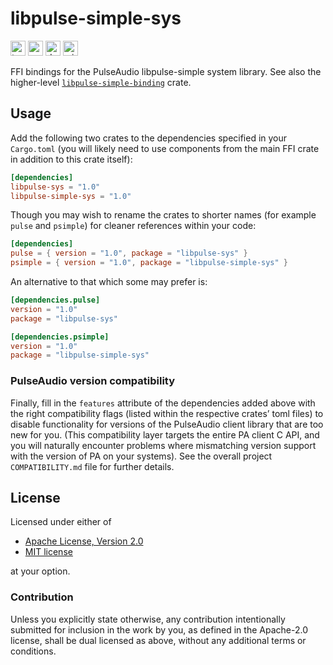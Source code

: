libpulse-simple-sys
===================

[<img alt="travis.com" src="https://img.shields.io/travis/com/jnqnfe/pulse-binding-rust?style=for-the-badge" height="24">](https://travis-ci.com/jnqnfe/pulse-binding-rust)
[<img alt="crates.io" src="https://img.shields.io/crates/v/libpulse-simple-sys?style=for-the-badge" height="24">](https://crates.io/crates/libpulse-simple-sys)
[<img alt="docs.rs" src="https://img.shields.io/crates/v/libpulse-simple-sys?color=5479ab&label=docs.rs&style=for-the-badge" height="24">](https://docs.rs/libpulse-simple-sys)
[<img alt="min-rust-version" src="https://img.shields.io/static/v1?label=RUST&message=1.41%2B&color=informational&style=for-the-badge" height="24">](https://rust-lang.github.io/rfcs/2495-min-rust-version.html)

FFI bindings for the PulseAudio libpulse-simple system library. See also the higher-level
[`libpulse-simple-binding`](https://crates.io/crates/libpulse-simple-binding) crate.

## Usage

Add the following two crates to the dependencies specified in your `Cargo.toml` (you will likely
need to use components from the main FFI crate in addition to this crate itself):

```toml
[dependencies]
libpulse-sys = "1.0"
libpulse-simple-sys = "1.0"
```

Though you may wish to rename the crates to shorter names (for example `pulse` and `psimple`) for
cleaner references within your code:

```toml
[dependencies]
pulse = { version = "1.0", package = "libpulse-sys" }
psimple = { version = "1.0", package = "libpulse-simple-sys" }
```

An alternative to that which some may prefer is:

```toml
[dependencies.pulse]
version = "1.0"
package = "libpulse-sys"

[dependencies.psimple]
version = "1.0"
package = "libpulse-simple-sys"
```

### PulseAudio version compatibility

Finally, fill in the `features` attribute of the dependencies added above with the right
compatibility flags (listed within the respective crates’ toml files) to disable functionality for
versions of the PulseAudio client library that are too new for you. (This compatibility layer
targets the entire PA client C API, and you will naturally encounter problems where mismatching
version support with the version of PA on your systems). See the overall project `COMPATIBILITY.md`
file for further details.

## License

Licensed under either of

 * [Apache License, Version 2.0](http://www.apache.org/licenses/LICENSE-2.0)
 * [MIT license](http://opensource.org/licenses/MIT)

at your option.

### Contribution

Unless you explicitly state otherwise, any contribution intentionally submitted for inclusion in the
work by you, as defined in the Apache-2.0 license, shall be dual licensed as above, without any
additional terms or conditions.
